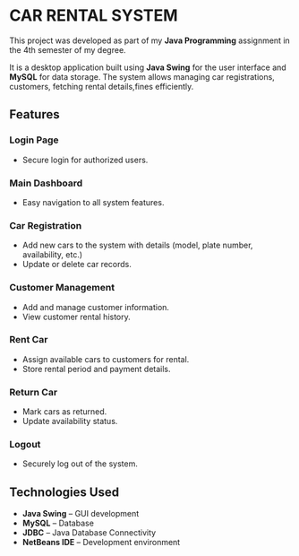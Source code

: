 # CAR RENTAL SYSTEM

This project was developed as part of my **Java Programming** assignment in the 4th semester of my degree.

It is a desktop application built using **Java Swing** for the user interface and **MySQL** for data storage. The system allows managing car registrations, customers, fetching rental details,fines efficiently.

## Features

### Login Page
- Secure login for authorized users.

### Main Dashboard
- Easy navigation to all system features.

### Car Registration
- Add new cars to the system with details (model, plate number, availability, etc.)
- Update or delete car records.

### Customer Management
- Add and manage customer information.
- View customer rental history.

### Rent Car
- Assign available cars to customers for rental.
- Store rental period and payment details.

### Return Car
- Mark cars as returned.
- Update availability status.

### Logout
- Securely log out of the system.  

## Technologies Used
- **Java Swing** – GUI development
- **MySQL** – Database
- **JDBC** – Java Database Connectivity
- **NetBeans IDE** – Development environment
